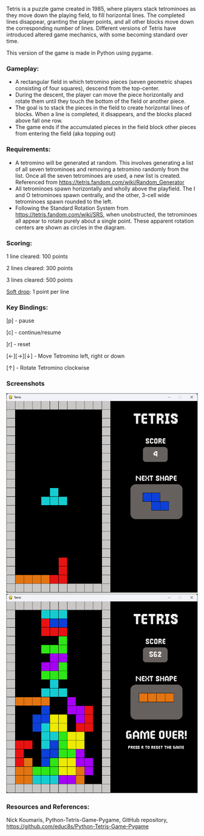 Tetris is a puzzle game created in 1985, where players stack tetrominoes as they move down the playing field, to fill horizontal lines. The completed lines disappear, granting the player points, and all other blocks move down the corresponding number of lines. Different versions of Tetris have introduced altered game mechanics, with some becoming standard over time.

This version of the game is made in Python using pygame.


### Gameplay:
- A rectangular field in which tetromino pieces (seven geometric shapes consisting of four squares), descend from the top-center.
- During the descent, the player can move the piece horizontally and rotate them until they touch the bottom of the field or another piece.
- The goal is to stack the pieces in the field to create horizontal lines of blocks. When a line is completed, it disappears, and the blocks placed above fall one row.  
- The game ends if the accumulated pieces in the field block other pieces from entering the field (aka topping out)

### Requirements:
- A tetromino will be generated at random. This involves generating a list of all seven tetrominoes and removing a tetromino randomly from the list. Once all the seven tetrominoes are used, a new list is created. Referenced from  <https://tetris.fandom.com/wiki/Random_Generator>
- All tetrominoes spawn horizontally and wholly above the playfield. The I and O tetrominoes spawn centrally, and the other, 3-cell wide tetrominoes spawn rounded to the left.
- Following the Standard Rotation System from <https://tetris.fandom.com/wiki/SRS>, when unobstructed, the tetrominoes all appear to rotate purely about a single point. These apparent rotation centers are shown as circles in the diagram. 

### Scoring: 
1 line cleared:  100 points

2 lines cleared: 300 points

3 lines cleared: 500 points 

[Soft drop](https://tetris.wiki/Drop#Soft_drop): 1 point per line

### Key Bindings:
 
[p]          - pause

[c]          - continue/resume

[r]          - reset

[←][→][↓]    - Move Tetromino left, right or down

[↑]          - Rotate Tetromino clockwise

### Screenshots
![Screenshot](images/screenshot1.png?raw=true)
![Screenshot](images/screenshot2.png)

### Resources and References:
Nick Koumaris, Python-Tetris-Game-Pygame, GitHub repository,
<https://github.com/educ8s/Python-Tetris-Game-Pygame>